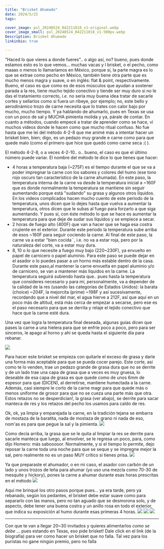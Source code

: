 ```yaml
---
title: "Brisket Ahumado"
date: 2024/5/25
tags:

cover_image: pxl_20240524_042211018_v1-original.webp
cover_image_small: pxl_20240524_042211018_v1-500px.webp
Description: Brisket Ahumado
linkinbio: true

---
```


"Haced lo que vieres a donde fueres".. o algo así, no? bueno, pues donde estamos esto es lo que vemos... muchas vacas y l brisket, o el pecho, como maaas o menos lo llamaríamos en México, porque sí, la parte magra es lo que se extrae como pecho en México, también tiene otra parte que es mucho menos magra y suave, o en inglés: flat & point, respectivamente. Bueno, el caso es que como es de esos músculos que ayudan a sostener parada a la res, tiene mucho tejido conectivo y tiende  ser muy duro si no le das el tratamiento correcto, _i.e._ no sería muy buena idea tratar de sacarle cortes y sellarlos como si fuera un ribeye, por ejemplo; no, este bello y aerodinámico trozo de carne necesita que lo trates con calor bajo por mucho, mucho tiempo. Y ya hablando de ahumarlo, pues en Texas se usa con un poco de sal y MUCHA pimienta molida y ya, párale de contar. En cuanto a métodos, cuando empecé a tratar de aprender como se hace, ví muchos videos donde le hacen como que mucho ritual confuso. No fue hasta que me leí del método 4-2-8 que me animé más a intentar hacer un brisket bien, bien; digo, es un pedazo muy grande e carne como para que quede malo (como el primero que hice que quedó como carne seca :( ).

El método 4-2-8, o a veces 4-2-10.. o.. bueno, el caso es que el último número puede variar. El nombre del método te dice lo que tienes que hacer:
* 4 horas a temperatura baja (~275F) es el tiempo durante el que se va a poder impregnar la carne con los sabores y colores del humo (ese tono rojo oscuro tan característico de la carne ahumada). En este paso, la temperatura interna de la carne va desde la temperatura inicial a ~160F que es donde normalmente la temperatura se mantiene sin seguir aumentando porque está "sudando" su grasa y algunos otros líquidos. En los videos complicados hacen mucho cuento de este periodo de la temperatura, unos dicen que lo dejes hasta que vuelva a aumentar la temperatura, otros dicen que le subas al fuego para forzarlo a que siga aumentando. Y pues sí, con éste método lo que se hace es aumentar la temperatura para que deje de sudar sus líquidos y se empiece a secar.
* 2 horas de fuego alto (400F) que van a hacer que se haga esa costra crujiente en el exterior. Durante este periodo la temperatura sube arriba de esos ~160F para seguir cociendo la carne. Al final de este paso, la carne va a estar "bien cocida¨, i.e. no va a estar roja, pero por la naturaleza del corte, va a estar muy dura.
* 8, 10 o lo que necesite a fuego muy bajo (220~230F), ya envuelto en papel de carnicero o papel aluminio. Para este paso se puede dejar en el asador o lo puedes pasar a un horno más estable dentro de la casa. Durante este paso,al mantener la carne envuelta en papel aluminio y/o de carnicero, se van a mantener más líquidos en la carne. La temperatura seguirá subiendo hasta que.. pues hasta la temperatura que consideres necesario y para mí, personalmente, va a depender de la calidad de la res (usando las categorías de Estados Unidos): la barata (choice) ~204F, la mejorcita (prime) ~198F y así sucesivamente, recordando que a nivel del mar, el agua hierve a 212F, así que aquí en un poco más de altitud, está más cerca de empezar a secarse, pero ese es el paso necesario para que se derrita y relaje el tejido conectivo que hace que la carne esté dura. 

Una vez que logra la temperatura final deseada, algunas guías dicen que pases la carne a una hielera para que se enfríe poco a poco, pero para ser sinceros, le apago al horno y ahí se queda hasta el siguiente día para rebanar. 


[![](DaveGrohlBrisket)](DaveGrohlBrisket-original.webp)


Para hacer este brisket se empieza con quitarle el exceso de grasa y darle una forma más aceptable para que se pueda cocer parejo. Este corte, así como te lo venden, trae un pedazo grande de grasa dura que no se derrite y de un lado trae una capa de grasa que a veces es muy gruesa, lo deseable de esa capa de grasa es que quede como de unos 6mm de espesor para que (DICEN), al derretirse, mantiene humectada a la carne. Además, casi siempre le corto de la carne magr para que quede más o menos uniforme de grosor para que no se cueza una parte más que otra. Estos retazos no se desperdician!, la grasa (ver abajo), se derrite para sacar manteca de res y los retazos del pecho los usamos para caldo de res.

Ok, ok, ya limpia y emparejada la carne, en la tradición tejana se embarra de mostaza de la baratita, nada de mostaza de grano ni nada de eso, nom'as es para que pegue la sal y la pimienta.
[![](pxl_20240523_030632843.mp_v1)](pxl_20240523_030632843.mp_v1-original.webp)

Como decía arriba, la grasa que se le quita al limpiar la res se derrite para sacarle manteca que luego, al envolver, se le regresa un poco, para, como dijo Homero: más sabooooor. Normalmente, y si el tiempo lo permite, dejo reposar la carne toda una noche para que se seque y se impregne mejor la sal, pero realmente no es un paso MUY crítico si tienes prisa.
[![](pxl_20240523_033820991.mp_v1)](pxl_20240523_033820991.mp_v1-original.webp)

Ya que preparaste el ahumador, o en mi caso, el asador con carbón de un lado y unos trozos de leña para ahumar (yo uso una mezcla como 70-30 de mesquite y hickory), pones la carne a ahumar durante esas horas prescritas en el método
[![](pxl_20240523_181947269.mp_v1)](pxl_20240523_181947269.mp_v1-original.webp)

Aquí me brinqué los otro pasos porque pues... ya era tarde, pero ya rebanado, según los pedantes, el brisket debe estar suave como para separarlo con las manos, pero no tan aguado que se desmorona solo, y de aspecto, debe tener una buena costra y un anillo rosa en todo el exterior, que indica su exposición al humo durante esas primeras 4 horas.
[![](pxl_20240524_042146445_v1)](pxl_20240524_042146445_v1-original.webp)
[![](pxl_20240524_042203353_v1)](pxl_20240524_042203353_v1-original.webp)
[![](pxl_20240524_042211018_v1)](pxl_20240524_042211018_v1-original.webp)


---

Con que te van a llegar 20~30 invitados y quieres alimentarlos _como se debe_ ... pues estando en Texas, eso pide brisket! Dale click en el link (de la biografía) para ver como hacer un brisket que no falla. Tal vez para los puristas no gane ningún premio, pero no falla